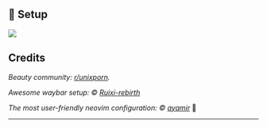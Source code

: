 ## 🥳 Setup

<img src="https://pic1.zhimg.com/80/v2-ad1453ce5effeb3c1d1f7b98e8ce0eab_720w.png">

## Credits

_Beauty community: [r/unixporn](https://www.reddit.com/r/unixporn)._

_Awesome waybar setup: © [Ruixi-rebirth](https://github.com/Ruixi-rebirth)_

_The most user-friendly neovim configuration: © [ayamir](https://github.com/ayamir)_ 🤯

---
